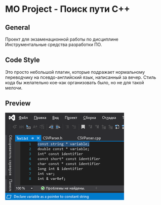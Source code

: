﻿MO Project - Поиск пути C++
==========================

## General
Проект для экзаменационной работы по дисциплине Инструментальные средства разработки ПО.

## Code Style
Это просто небольшой плагин, которые подражает нормальному переводчику на псевдо-английский язык, написанный за вечер. Стиль кода бы желательно кое-как организовать было, но не для такой мелочи.

## Preview
![Destructoid on CPP](https://github.com/rekongstor/IDEExt/blob/master/preview.png)